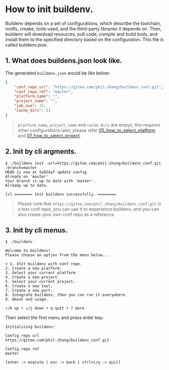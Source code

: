 # How to init buildenv.

Buildenv depends on a set of configurations, which describe the toolchain, rootfs, cmake, tools used, and the third-party libraries it depends on. Then, buildenv will download resources, pull code, compile and build tools, and install them to the specified directory based on the configuration. This file is called buildenv.json.  

## 1. What does buildens.json look like.

The generated `buildenv.json` would be like below:

```json
{
    "conf_repo_url": "https://gitee.com/phil-zhang/buildenv_conf.git",
    "conf_repo_ref": "master",
    "platform_name": "",
    "project_name": "",
    "job_num": 32,
    "cache_dirs": []
}
```
> `platform_name`, `project_name` and `cache_dirs` are empyt, this requires other configurations later, please refer [05_how_to_select_platform](./05_how_to_select_platform.md) and [07_how_to_select_project](./07_how_to_select_project.md).

## 2. Init by cli argments.

```
$ ./buildenv init -url=https://gitee.com/phil-zhang/buildenv_conf.git -branch=master
HEAD is now at 5a024af update config
Already on 'master'
Your branch is up to date with 'master'.
Already up to date.

[✔] ======== init buildenv successfully. ========
```

>Please note that `https://gitee.com/phil-zhang/buildenv_conf.git` is a test conf repo, you can use it to experience buildenv, and you can also create your own conf repo as a reference.

## 3. Init by cli menus.

```
$ ./buildenv

Welcome to buildenv!                                   
Please choose an option from the menu below...         
                                                        
> 1. Init buildenv with conf repo.                      
2. Create a new platform.                             
3. Select your current platform.                      
4. Create a new project.                              
5. Select your current project.                       
6. Create a new tool.                                 
7. Create a new port.                                 
8. Integrate buildenv, then you can run it everywhere.
9. About and usage.                                   
                                                        
↑/k up • ↓/j down • q quit • ? more   
```

Then select the first menu and press enter key:

```
Initializing buildenv:

Config repo url               
https://gitee.com/phil-zhang/buildenv_conf.git                                                           

Config repo ref               
master               

[enter -> execute | esc -> back | ctrl+c/q -> quit]
```